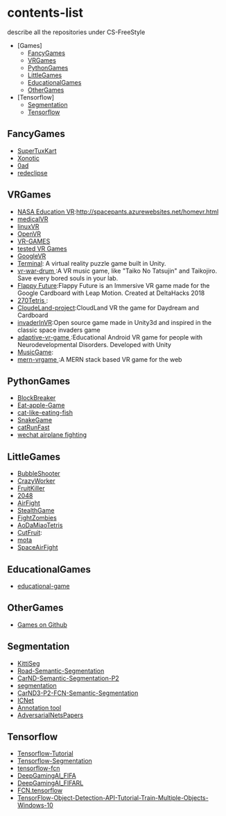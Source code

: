 # contents-list
describe all the repositories under CS-FreeStyle
- [Games]
  - [FancyGames](#FancyGames)
  - [VRGames](#VRGames)
  - [PythonGames](#PythonGames)
  - [LittleGames](#LittleGames)
  - [EducationalGames](#EducationalGames)
  - [OtherGames](#OtherGames)
- [Tensorflow]
  - [Segmentation](#Segmentation)
  - [Tensorflow](#Tensorflow)

## FancyGames
* [SuperTuxKart](https://github.com/CS-FreeStyle/SuperTuxKart/tree/master/supertuxkart)
* [Xonotic](https://github.com/CS-FreeStyle/xonotic)
* [0ad](https://github.com/CS-FreeStyle/0ad)
* [redeclipse](https://github.com/red-eclipse)

## VRGames
* [NASA Education VR](https://github.com/poedja/SpaceTrek):http://spacepants.azurewebsites.net/homevr.html
* [medicalVR](https://github.com/IMHOTEP-Medical/imhotep)
* [linuxVR](https://gitlab.com/yaomtc/VR-on-Linux)
* [OpenVR](https://itch.io/games/osvr)
* [VR-GAMES](https://github.com/topics/vr-game)
* [tested VR Games](https://github.com/polygraphene/ALVR/wiki/List-of-tested-VR-games-and-experiences)
* [GoogleVR](https://github.com/googlevr)
* [Terminal](https://github.com/danielcolinjames/Terminal): A virtual reality puzzle game built in Unity.
* [vr-war-drum ](https://github.com/kahogeoff/vr-war-drum):A VR music game, like "Taiko No Tatsujin" and Taikojiro. Save every bored souls in your lab.
* [Flappy Future](https://github.com/djoksimo/FlappyFuture):Flappy Future is an Immersive VR game made for the Google Cardboard with Leap Motion. Created at DeltaHacks 2018
* [270Tetris ](https://github.com/dschoeneborn/270Tetris):
* [CloudeLand-project](https://github.com/GigaFlopsis/CloudeLand-project):CloudLand VR the game for Daydream and Cardboard 
* [invaderInVR](https://github.com/fgadea/invaderInVR):Open source game made in Unity3d and inspired in the classic space invaders game
* [adaptive-vr-game ](https://github.com/PedroBarcha/adaptive-vr-game):Educational Android VR game for people with Neurodevelopmental Disorders. Developed with Unity
* [MusicGame](https://github.com/0918nobita/MusicGame):
* [mern-vrgame ](https://github.com/shamahoque/mern-vrgame):A MERN stack based VR game for the web

## PythonGames
* [BlockBreaker](https://github.com/CS-FreeStyle/BlockBreaker)
* [Eat-apple-Game](https://github.com/CS-FreeStyle/Eat-apple-Game)
* [cat-like-eating-fish](https://github.com/CS-FreeStyle/cat-like-eating-fish)
* [SnakeGame](https://github.com/CS-FreeStyle/SnakeGame)
* [catRunFast](https://github.com/CS-FreeStyle/catRunFast)
* [wechat airplane fighting](https://www.cnblogs.com/wuzhanpeng/category/655359.html)
## LittleGames
* [BubbleShooter](https://github.com/CS-FreeStyle/BubbleShooter)
* [CrazyWorker](https://github.com/CS-FreeStyle/CrazyWorker)
* [FruitKiller](https://github.com/CS-FreeStyle/FruitKiller)
* [2048](https://github.com/CS-FreeStyle/2048)
* [AirFight](https://github.com/CS-FreeStyle/AirFight)
* [StealthGame](https://github.com/CS-FreeStyle/StealthGame)
* [FightZombies](https://github.com/CS-FreeStyle/FightZombies)
* [AoDaMiaoTetris](https://github.com/CS-FreeStyle/AoDaMiaoTetris)
* [CutFruit](https://github.com/CS-FreeStyle/CutFruit): 
* [mota](https://github.com/CS-FreeStyle/mota)
* [SpaceAirFight](https://github.com/CS-FreeStyle/SpaceAirFight)
## EducationalGames
* [educational-game](https://github.com/topics/educational-game?l=c%23)

## OtherGames
* [Games on Github](https://github.com/XINCGer/games)

## Segmentation
* [KittiSeg](https://github.com/CS-FreeStyle/KittiSeg)
* [Road-Semantic-Segmentation](https://github.com/CS-FreeStyle/Road-Semantic-Segmentation)
* [CarND-Semantic-Segmentation-P2](https://github.com/CS-FreeStyle/CarND-Semantic-Segmentation-P2)
* [segmentation](https://github.com/CS-FreeStyle/segmentation)
* [CarND3-P2-FCN-Semantic-Segmentation](https://github.com/CS-FreeStyle/CarND3-P2-FCN-Semantic-Segmentation)
* [ICNet](https://github.com/CS-FreeStyle/ICNet)
* [Annotation tool](https://github.com/CS-FreeStyle/FastAnnotationTool)
* [AdversarialNetsPapers](https://github.com/CS-FreeStyle/AdversarialNetsPapers)

## Tensorflow
* [Tensorflow-Tutorial](https://github.com/CS-FreeStyle/Tensorflow-Tutorial)
* [Tensorflow-Segmentation](https://github.com/CS-FreeStyle/Tensorflow-Segmentation)
* [tensorflow-fcn](https://github.com/CS-FreeStyle/tensorflow-fcn)
* [DeepGamingAI_FIFA](https://github.com/CS-FreeStyle/DeepGamingAI_FIFA)
* [DeepGamingAI_FIFARL](https://github.com/CS-FreeStyle/DeepGamingAI_FIFARL)
* [FCN.tensorflow](https://github.com/CS-FreeStyle/FCN.tensorflow)
* [TensorFlow-Object-Detection-API-Tutorial-Train-Multiple-Objects-Windows-10](https://github.com/CS-FreeStyle/TensorFlow-Object-Detection-API-Tutorial-Train-Multiple-Objects-Windows-10)
